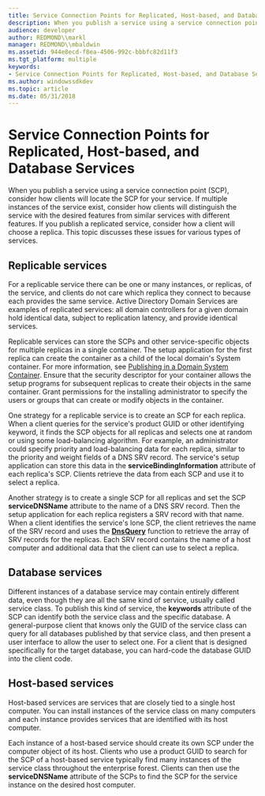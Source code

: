 ```yaml
---
title: Service Connection Points for Replicated, Host-based, and Database Services
description: When you publish a service using a service connection point (SCP), consider how clients will locate the SCP for your service.
audience: developer
author: REDMOND\\markl
manager: REDMOND\\mbaldwin
ms.assetid: 944e8ecd-f8ea-4506-992c-bbbfc82d11f3
ms.tgt_platform: multiple
keywords:
- Service Connection Points for Replicated, Host-based, and Database Services AD
ms.author: windowssdkdev
ms.topic: article
ms.date: 05/31/2018
---
```


# Service Connection Points for Replicated, Host-based, and Database Services

When you publish a service using a service connection point (SCP), consider how clients will locate the SCP for your service. If multiple instances of the service exist, consider how clients will distinguish the service with the desired features from similar services with different features. If you publish a replicated service, consider how a client will choose a replica. This topic discusses these issues for various types of services.

## Replicable services

For a replicable service there can be one or many instances, or replicas, of the service, and clients do not care which replica they connect to because each provides the same service. Active Directory Domain Services are examples of replicated services: all domain controllers for a given domain hold identical data, subject to replication latency, and provide identical services.

Replicable services can store the SCPs and other service-specific objects for multiple replicas in a single container. The setup application for the first replica can create the container as a child of the local domain's System container. For more information, see [Publishing in a Domain System Container](publishing-in-a-domain-system-container.md). Ensure that the security descriptor for your container allows the setup programs for subsequent replicas to create their objects in the same container. Grant permissions for the installing administrator to specify the users or groups that can create or modify objects in the container.

One strategy for a replicable service is to create an SCP for each replica. When a client queries for the service's product GUID or other identifying keyword, it finds the SCP objects for all replicas and selects one at random or using some load-balancing algorithm. For example, an administrator could specify priority and load-balancing data for each replica, similar to the priority and weight fields of a DNS SRV record. The service's setup application can store this data in the **serviceBindingInformation** attribute of each replica's SCP. Clients retrieve the data from each SCP and use it to select a replica.

Another strategy is to create a single SCP for all replicas and set the SCP **serviceDNSName** attribute to the name of a DNS SRV record. Then the setup application for each replica registers a SRV record with that name. When a client identifies the service's lone SCP, the client retrieves the name of the SRV record and uses the [**DnsQuery**](https://msdn.microsoft.com/library/windows/desktop/ms682016) function to retrieve the array of SRV records for the replicas. Each SRV record contains the name of a host computer and additional data that the client can use to select a replica.

## Database services

Different instances of a database service may contain entirely different data, even though they are all the same kind of service, usually called service class. To publish this kind of service, the **keywords** attribute of the SCP can identify both the service class and the specific database. A general-purpose client that knows only the GUID of the service class can query for all databases published by that service class, and then present a user interface to allow the user to select one. For a client that is designed specifically for the target database, you can hard-code the database GUID into the client code.

## Host-based services

Host-based services are services that are closely tied to a single host computer. You can install instances of the service class on many computers and each instance provides services that are identified with its host computer.

Each instance of a host-based service should create its own SCP under the computer object of its host. Clients who use a product GUID to search for the SCP of a host-based service typically find many instances of the service class throughout the enterprise forest. Clients can then use the **serviceDNSName** attribute of the SCPs to find the SCP for the service instance on the desired host computer.

 

 




